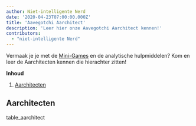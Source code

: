```yaml
---
author: Niet-intelligente Nerd
date: '2020-04-23T07:00:00.000Z'
title: 'Aavegotchi Aarchitect'
description: 'Leer hier onze Aavegotchi Aarchitect kennen!'
contributors:
  - "niet-intelligente Nerd"
---
```


Vermaak je je met de [Mini-Games](/minigames) en de analytische hulpmiddelen? Kom en leer de Aarchitecten kennen die hierachter zitten!

<div class="contentsBox">

**Inhoud**

<ol>
<li><a href=#aarchitects>Aarchitecten</a></li>
</ol>

</div>

## Aarchitecten

table_aarchitect